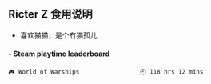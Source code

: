 ## Ricter Z 食用说明
- 喜欢猫猫，是个冇猫孤儿

<!-- steam-box start -->
#### - Steam playtime leaderboard
```text
🎮 World of Warships                 🕘 118 hrs 12 mins
```
<!-- Powered by https://github.com/YouEclipse/steam-box . -->
<!-- steam-box end -->
